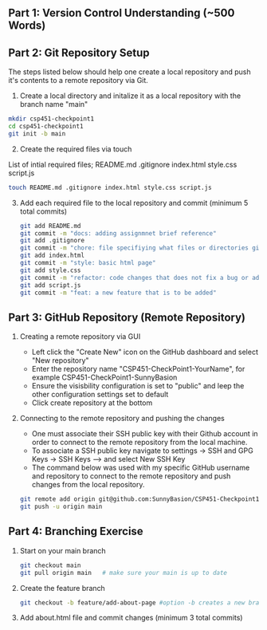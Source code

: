 ## Part 1: Version Control Understanding (~500 Words) 

## Part 2: Git Repository Setup 
The steps listed below should help one create a local repository and push it's contents to a remote repository via Git.

1. Create a local directory and initalize it as a local repository with the branch name "main"
 ```bash
mkdir csp451-checkpoint1
cd csp451-checkpoint1
git init -b main 
 ```
2. Create the required files via touch

List of intial required files; README.md .gitignore index.html style.css script.js 

 ```bash
touch README.md .gitignore index.html style.css script.js
 ```

3. Add each required file to the local repository and commit (minimum 5 total commits)
    ```bash
    git add README.md
    git commit -m "docs: adding assignmnet brief reference"
    git add .gitignore
    git commit -m "chore: file specifiying what files or directories git should ignore in the repository"
    git add index.html
    git commit -m "style: basic html page"
    git add style.css
    git commit -m "refactor: code changes that does not fix a bug or add a new feature"
    git add script.js
    git commit -m "feat: a new feature that is to be added"
     ```
    
## Part 3: GitHub Repository (Remote Repository)
1. Creating a remote repository via GUI
   - Left click the "Create New" icon on the GitHub dashboard and select "New repository"
   - Enter the repository name "CSP451-CheckPoint1-YourName", for example CSP451-CheckPoint1-SunnyBasion
   - Ensure the visisbility configuration is set  to "public" and leep the other configuration settings set to default
   - Click create repository at the bottom

2. Connecting to the remote repository and pushing the changes
   - One must associate their SSH public key  with their Github account in order to connect to the remote repository from the local machine.
   - To associate a SSH public key navigate to settings -> SSH and GPG Keys -> SSH Keys --> and select New SSH Key
   - The command below was used with my specific GitHub username and repository to connect to the remote repository and push changes from the local repository. 
   ```bash
   git remote add origin git@github.com:SunnyBasion/CSP451-Checkpoint1-SunnyBasion.git
   git push -u origin main
   ```
   
## Part 4: Branching Exercise 
1. Start on your main branch
   ```bash
   git checkout main
   git pull origin main   # make sure your main is up to date
   ```
2. Create the feature branch
   ```bash
   git checkout -b feature/add-about-page #option -b creates a new branch and swithces to it 
   ```
3. Add about.html file and commit changes (minimum 3 total commits) 
























